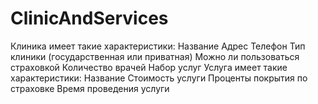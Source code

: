 # ClinicAndServices

Клиника имеет такие характеристики:
Название
Адрес
Телефон
Тип клиники (государственная или приватная)
Можно ли пользоваться страховкой
Количество врачей
Набор услуг
Услуга имеет такие характеристики:
Название
Стоимость услуги
Проценты покрытия по страховке
Время проведения услуги
